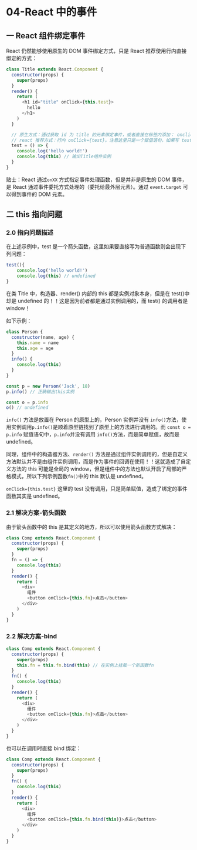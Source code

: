 # 04-React 中的事件

## 一 React 组件绑定事件

React 仍然能够使用原生的 DOM 事件绑定方式，只是 React 推荐使用行内直接绑定的方式：

```js
class Title extends React.Component {
  constructor(props) {
    super(props)
  }
  render() {
    return (
      <h1 id="title" onClick={this.test}>
        hello
      </h1>
    )
  }

  // 原生方式：通过获取 id 为 title 的元素绑定事件，或者直接在标签内添加： onclick="test()"
  // react 推荐方式：行内 onClick={test}。注意这里只是一个赋值语句，如果写 test() 则赋值的是该函数返回值，且会被默认首先调用一次
  test = () => {
    console.log('hello world!')
    console.log(this) // 输出Title组件实例
  }
}
```

贴士：React 通过`onXX` 方式指定事件处理函数，但是并非是原生的 DOM 事件，是 React 通过事件委托方式处理的（委托给最外层元素）。通过 `event.target` 可以得到事件的 DOM 元素。

## 二 this 指向问题

### 2.0 指向问题描述

在上述示例中，test 是一个箭头函数，这里如果要直接写为普通函数则会出现下列问题：

```js
test(){
    console.log('hello world!')
    console.log(this) // undefined
}
```

在类 Title 中，构造器、render() 内部的 this 都是实例对象本身，但是在 test()中却是 undefined 的！！这是因为前者都是通过实例调用的，而 test() 的调用者是 window！

如下示例：

```js
class Person {
  constructor(name, age) {
    this.name = name
    this.age = age
  }
  info() {
    console.log(this)
  }
}

const p = new Person('Jack', 18)
p.info() // 正确输出this实例

const o = p.info
o() // undefined
```

`info()` 方法是放置在 Person 的原型上的，Person 实例并没有 `info()`方法，使用实例调用`p.info()`是顺着原型链找到了原型上的方法进行调用的。而 `const o = p.info` 赋值语句中，`p.info`并没有调用 `info()`方法，而是简单赋值，故而是 undefined。

同理，组件中的构造器方法、`render()` 方法是通过组件实例调用的，但是自定义方法默认并不是由组件实例调用，而是作为事件的回调在使用！！这就造成了自定义方法的 this 可能是全局的 window，但是组件中的方法也默认开启了局部的严格模式，所以下列示例函数`fn()`中的 this 默认是 undefined。

`onClick={this.test}` 这里的 test 没有调用，只是简单赋值，造成了绑定的事件函数其实是 undefined。

### 2.1 解决方案-箭头函数

由于箭头函数中的 this 是其定义的地方，所以可以使用箭头函数方式解决：

```js
class Comp extends React.Component {
  constructor(props) {
    super(props)
  }
  fn = () => {
    console.log(this)
  }
  render() {
    return (
      <div>
        组件
        <button onClick={this.fn}>点击</button>
      </div>
    )
  }
}
```

### 2.2 解决方案-bind

```js
class Comp extends React.Component {
  constructor(props) {
    super(props)
    this.fn = this.fn.bind(this) // 在实例上挂载一个新函数fn
  }
  fn() {
    console.log(this)
  }
  render() {
    return (
      <div>
        组件
        <button onClick={this.fn}>点击</button>
      </div>
    )
  }
}
```

也可以在调用时直接 bind 绑定：

```js
class Comp extends React.Component {
  constructor(props) {
    super(props)
  }
  fn() {
    console.log(this)
  }
  render() {
    return (
      <div>
        组件
        <button onClick={this.fn.bind(this)}>点击</button>
      </div>
    )
  }
}
```
